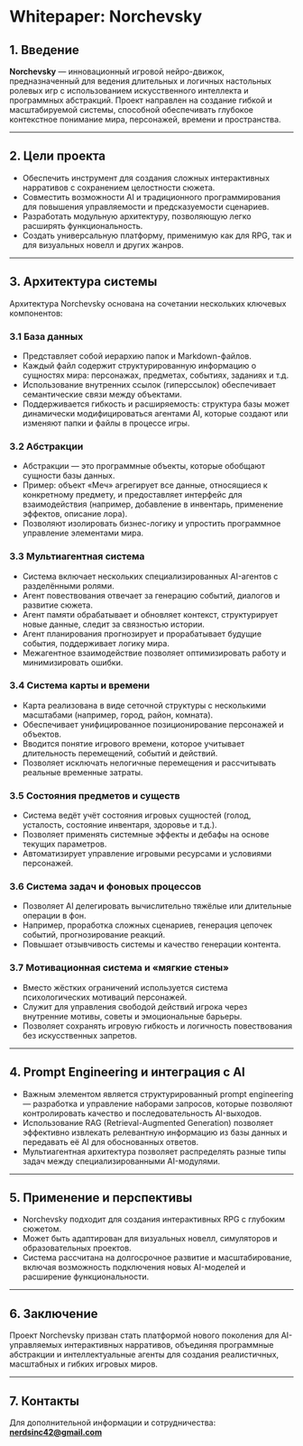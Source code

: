 # Whitepaper: Norchevsky

## 1. Введение

**Norchevsky** — инновационный игровой нейро-движок, предназначенный для ведения длительных и логичных настольных ролевых игр с использованием искусственного интеллекта и программных абстракций. Проект направлен на создание гибкой и масштабируемой системы, способной обеспечивать глубокое контекстное понимание мира, персонажей, времени и пространства.

---

## 2. Цели проекта

- Обеспечить инструмент для создания сложных интерактивных нарративов с сохранением целостности сюжета.
- Совместить возможности AI и традиционного программирования для повышения управляемости и предсказуемости сценариев.
- Разработать модульную архитектуру, позволяющую легко расширять функциональность.
- Создать универсальную платформу, применимую как для RPG, так и для визуальных новелл и других жанров.

---

## 3. Архитектура системы

Архитектура Norchevsky основана на сочетании нескольких ключевых компонентов:

### 3.1 База данных

- Представляет собой иерархию папок и Markdown-файлов.
- Каждый файл содержит структурированную информацию о сущностях мира: персонажах, предметах, событиях, заданиях и т.д.
- Использование внутренних ссылок (гиперссылок) обеспечивает семантические связи между объектами.
- Поддерживается гибкость и расширяемость: структура базы может динамически модифицироваться агентами AI, которые создают или изменяют папки и файлы в процессе игры.

### 3.2 Абстракции

- Абстракции — это программные объекты, которые обобщают сущности базы данных.
- Пример: объект «Меч» агрегирует все данные, относящиеся к конкретному предмету, и предоставляет интерфейс для взаимодействия (например, добавление в инвентарь, применение эффектов, описание лора).
- Позволяют изолировать бизнес-логику и упростить программное управление элементами мира.

### 3.3 Мультиагентная система

- Система включает нескольких специализированных AI-агентов с разделёнными ролями.
- Агент повествования отвечает за генерацию событий, диалогов и развитие сюжета.
- Агент памяти обрабатывает и обновляет контекст, структурирует новые данные, следит за связностью истории.
- Агент планирования прогнозирует и прорабатывает будущие события, поддерживает логику мира.
- Межагентное взаимодействие позволяет оптимизировать работу и минимизировать ошибки.

### 3.4 Система карты и времени

- Карта реализована в виде сеточной структуры с несколькими масштабами (например, город, район, комната).
- Обеспечивает унифицированное позиционирование персонажей и объектов.
- Вводится понятие игрового времени, которое учитывает длительность перемещений, событий и действий.
- Позволяет исключать нелогичные перемещения и рассчитывать реальные временные затраты.

### 3.5 Состояния предметов и существ

- Система ведёт учёт состояния игровых сущностей (голод, усталость, состояние инвентаря, здоровье и т.д.).
- Позволяет применять системные эффекты и дебафы на основе текущих параметров.
- Автоматизирует управление игровыми ресурсами и условиями персонажей.

### 3.6 Система задач и фоновых процессов

- Позволяет AI делегировать вычислительно тяжёлые или длительные операции в фон.
- Например, проработка сложных сценариев, генерация цепочек событий, прогнозирование реакций.
- Повышает отзывчивость системы и качество генерации контента.

### 3.7 Мотивационная система и «мягкие стены»

- Вместо жёстких ограничений используется система психологических мотиваций персонажей.
- Служит для управления свободой действий игрока через внутренние мотивы, советы и эмоциональные барьеры.
- Позволяет сохранять игровую гибкость и логичность повествования без искусственных запретов.

---

## 4. Prompt Engineering и интеграция с AI

- Важным элементом является структурированный prompt engineering — разработка и управление наборами запросов, которые позволяют контролировать качество и последовательность AI-выходов.
- Использование RAG (Retrieval-Augmented Generation) позволяет эффективно извлекать релевантную информацию из базы данных и передавать её AI для обоснованных ответов.
- Мультиагентная архитектура позволяет распределять разные типы задач между специализированными AI-модулями.

---

## 5. Применение и перспективы

- Norchevsky подходит для создания интерактивных RPG с глубоким сюжетом.
- Может быть адаптирован для визуальных новелл, симуляторов и образовательных проектов.
- Система рассчитана на долгосрочное развитие и масштабирование, включая возможность подключения новых AI-моделей и расширение функциональности.

---

## 6. Заключение

Проект Norchevsky призван стать платформой нового поколения для AI-управляемых интерактивных нарративов, объединяя программные абстракции и интеллектуальные агенты для создания реалистичных, масштабных и гибких игровых миров.

---

## 7. Контакты

Для дополнительной информации и сотрудничества:  
**nerdsinc42@gmail.com**
